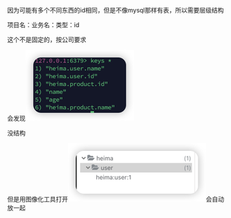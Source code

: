 因为可能有多个不同东西的id相同，但是不像mysql那样有表，所以需要层级结构

项目名：业务名：类型：id

这个不是固定的，按公司要求



会发现<img src="redis结构层次设置.assets/image-20240813135848382.png" alt="image-20240813135848382" style="zoom:50%;" />

没结构



但是用图像化工具打开<img src="redis结构层次设置.assets/image-20240813141352320.png" alt="image-20240813141352320" style="zoom:50%;" />会自动放一起